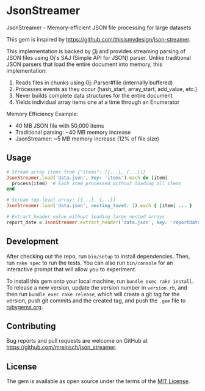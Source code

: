 # JsonStreamer

JsonStreamer - Memory-efficient JSON file processing for large datasets

This gem is inspired by https://github.com/thisismydesign/json-streamer.

This implementation is backed by [Oj](https://github.com/ohler55/oj) and provides streaming parsing of JSON files using Oj's SAJ (Simple API for JSON) parser.
Unlike traditional JSON parsers that load the entire document into memory, this implementation:

1. Reads files in chunks using Oj::Parser#file (internally buffered)
2. Processes events as they occur (hash_start, array_start, add_value, etc.)
3. Never builds complete data structures for the entire document
4. Yields individual array items one at a time through an Enumerator

Memory Efficiency Example:
- 40 MB JSON file with 50,000 items
- Traditional parsing: ~40 MB memory increase
- JsonStreamer: ~5 MB memory increase (12% of file size)

## Usage

```ruby
# Stream array items from {"items": [{...}, {...}]}
JsonStreamer.load('data.json', key: 'items').each do |item|
  process(item)  # Each item processed without loading all items
end

# Stream top-level array: [{...}, {...}]
JsonStreamer.load('data.json', nesting_level: 1).each { |item| ... }

# Extract header value without loading large nested arrays
report_date = JsonStreamer.extract_header('data.json', key: 'reportDate')
```

## Development

After checking out the repo, run `bin/setup` to install dependencies. Then, run `rake spec` to run the tests. You can also run `bin/console` for an interactive prompt that will allow you to experiment.

To install this gem onto your local machine, run `bundle exec rake install`. To release a new version, update the version number in `version.rb`, and then run `bundle exec rake release`, which will create a git tag for the version, push git commits and the created tag, and push the `.gem` file to [rubygems.org](https://rubygems.org).

## Contributing

Bug reports and pull requests are welcome on GitHub at https://github.com/mreinsch/json_streamer.

## License

The gem is available as open source under the terms of the [MIT License](https://opensource.org/licenses/MIT).

